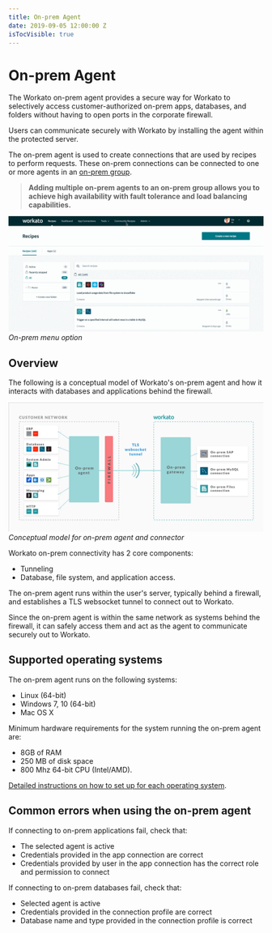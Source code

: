 ```yaml
---
title: On-prem Agent
date: 2019-09-05 12:00:00 Z
isTocVisible: true
---
```


# On-prem Agent
The Workato on-prem agent provides a secure way for Workato to selectively access customer-authorized on-prem apps, databases, and folders without having to open ports in the corporate firewall.

Users can communicate securely with Workato by installing the agent within the protected server.

The on-prem agent is used to create connections that are used by recipes to perform requests. These on-prem connections can be connected to one or more agents in an [on-prem group](/on-prem/groups.md).

> **Adding multiple on-prem agents to an on-prem group allows you to achieve high availability with fault tolerance and load balancing capabilities.**

![On-prem menu option](/assets/images/on-prem/navigate-to-opa.gif)
*On-prem menu option*

## Overview
The following is a conceptual model of Workato's on-prem agent and how it interacts with databases and applications behind the firewall.

![On-prem model](/assets/images/on-prem/on_prem_conceptual_model.png)
*Conceptual model for on-prem agent and connector*

Workato on-prem connectivity has 2 core components:

- Tunneling
- Database, file system, and application access.

The on-prem agent runs within the user's server, typically behind a firewall, and establishes a TLS websocket tunnel to connect out to Workato.

Since the on-prem agent is within the same network as systems behind the firewall, it can safely access them and act as the agent to communicate securely out to Workato.

## Supported operating systems
The on-prem agent runs on the following systems:

- Linux (64-bit)
- Windows 7, 10 (64-bit)
- Mac OS X

Minimum hardware requirements for the system running the on-prem agent are:

- 8GB of RAM
- 250 MB of disk space
- 800 Mhz 64-bit CPU (Intel/AMD).

[Detailed instructions on how to set up for each operating system](https://docs.workato.com/on-prem/agents/setup.html).

## Common errors when using the on-prem agent
If connecting to on-prem applications fail, check that:
- The selected agent is active
- Credentials provided in the app connection are correct
- Credentials provided by user in the app connection has the correct role and permission to connect

If connecting to on-prem databases fail, check that:
- Selected agent is active
- Credentials provided in the connection profile are correct
- Database name and type provided in the connection profile is correct
